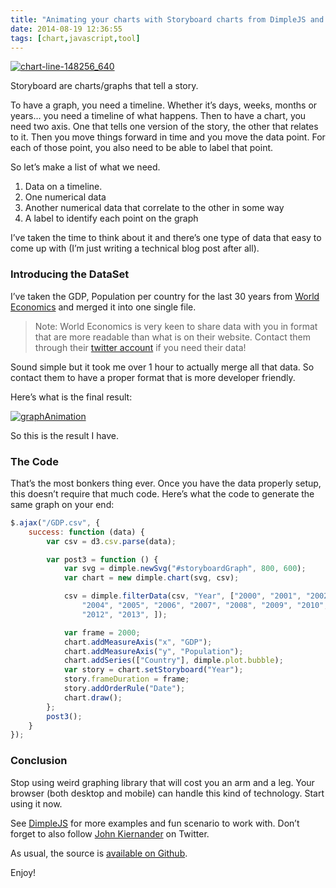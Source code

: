 ```yaml
---
title: "Animating your charts with Storyboard charts from DimpleJS and d3js"
date: 2014-08-19 12:36:55
tags: [chart,javascript,tool]
---
```


[![chart-line-148256_640](http://blog.decayingcode.com/posts/files/f458b268-45b9-4c28-8a91-3fa2be45d3a0.png "chart-line-148256_640")](http://blog.decayingcode.com/posts/files/e69868e7-ea07-42d4-aa67-b740e7cb6912.png)

Storyboard are charts/graphs that tell a story. 

To have a graph, you need a timeline. Whether it’s days, weeks, months or years… you need a timeline of what happens. Then to have a chart, you need two axis. One that tells one version of the story, the other that relates to it. Then you move things forward in time and you move the data point. For each of those point, you also need to be able to label that point.

So let’s make a list of what we need. 

1.  Data on a timeline.  <li>One numerical data  <li>Another numerical data that correlate to the other in some way  <li>A label to identify each point on the graph 

I’ve taken the time to think about it and there’s one type of data that easy to come up with (I’m just writing a technical blog post after all).

###  <p>Introducing the DataSet

I’ve taken the GDP, Population per country for the last 30 years from [World Economics](http://www.worldeconomics.com/Data/MadisonHistoricalGDP/Madison%20Historical%20GDP%20Data.efp) and merged it into one single file.
 > Note: World Economics is very keen to share data with you in format that are more readable than what is on their website. Contact them through their [twitter account](https://twitter.com/WorldEconomics) if you need their data! 

Sound simple but it took me over 1 hour to actually merge all that data. So contact them to have a proper format that is more developer friendly.

Here’s what is the final result: 

[![graphAnimation](http://blog.decayingcode.com/posts/files/4aed0cb2-db6f-46a6-b78f-04174866f069.gif "graphAnimation")](http://blog.decayingcode.com/posts/files/d4eaf6ef-9854-493d-ab57-795f49b7e371.gif)

So this is the result I have. 

### The Code

That’s the most bonkers thing ever. Once you have the data properly setup, this doesn’t require that much code. Here’s what the code to generate the same graph on your end:
```js
$.ajax("/GDP.csv", {
    success: function (data) {
        var csv = d3.csv.parse(data);

        var post3 = function () {
            var svg = dimple.newSvg("#storyboardGraph", 800, 600);
            var chart = new dimple.chart(svg, csv);

            csv = dimple.filterData(csv, "Year", ["2000", "2001", "2002", "2003",
                "2004", "2005", "2006", "2007", "2008", "2009", "2010", "2011",
                "2012", "2013", ]);

            var frame = 2000;
            chart.addMeasureAxis("x", "GDP");
            chart.addMeasureAxis("y", "Population");
            chart.addSeries(["Country"], dimple.plot.bubble);
            var story = chart.setStoryboard("Year");
            story.frameDuration = frame;
            story.addOrderRule("Date");
            chart.draw();
        };
        post3();
    }
});
```

### Conclusion

Stop using weird graphing library that will cost you an arm and a leg. Your browser (both desktop and mobile) can handle this kind of technology. Start using it now.

See [DimpleJS](http://dimplejs.org) for more examples and fun scenario to work with. Don’t forget to also follow [John Kiernander](https://twitter.com/jkiernander) on Twitter.

As usual, the source is [available on Github](https://github.com/MaximRouiller/charting-blog-posts).

Enjoy!
